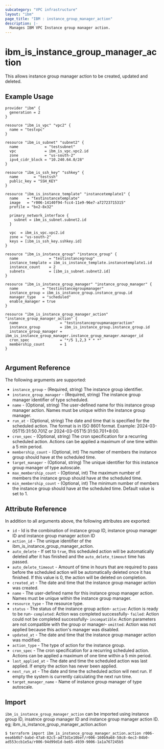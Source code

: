 ```yaml
---
subcategory: "VPC infrastructure"
layout: "ibm"
page_title: "IBM : instance_group_manager_action"
description: |-
  Manages IBM VPC Instance group manager action.
---
```


# ibm\_is_instance_group_manager_action

This allows instance group manager action to be created, updated and deleted.

## Example Usage

```hcl
provider "ibm" {
  generation = 2
}

resource "ibm_is_vpc" "vpc2" {
  name = "testvpc"
}

resource "ibm_is_subnet" "subnet2" {
  name            = "testsubnet"
  vpc             = ibm_is_vpc.vpc2.id
  zone            = "us-south-2"
  ipv4_cidr_block = "10.240.64.0/28"
}

resource "ibm_is_ssh_key" "sshkey" {
  name       = "testssh"
  public_key = "SSH_KEY"
}

resource "ibm_is_instance_template" "instancetemplate1" {
  name    = "testinstancetemplate"
  image   = "r006-14140f94-fcc4-11e9-96e7-a72723715315"
  profile = "bx2-8x32"

  primary_network_interface {
    subnet = ibm_is_subnet.subnet2.id
  }

  vpc  = ibm_is_vpc.vpc2.id
  zone = "us-south-2"
  keys = [ibm_is_ssh_key.sshkey.id]
}

resource "ibm_is_instance_group" "instance_group" {
  name              = "testinstancegroup"
  instance_template = ibm_is_instance_template.instancetemplate1.id
  instance_count    = 2
  subnets           = [ibm_is_subnet.subnet2.id]
}

resource "ibm_is_instance_group_manager" "instance_group_manager" {
  name           = "testinstancegroupmanager"
  instance_group = ibm_is_instance_group.instance_group.id
  manager_type   = "scheduled"
  enable_manager = true
}

resource "ibm_is_instance_group_manager_action" "instance_group_manager_action" {
  name                   = "testinstancegroupmanageraction"
  instance_group         = ibm_is_instance_group.instance_group.id
  instance_group_manager = ibm_is_instance_group_manager.instance_group_manager.manager_id
  cron_spec              = "*/5 1,2,3 * * *"
  membership_count       = 1
}
    
```

## Argument Reference

The following arguments are supported:

* `instance_group` - (Required, string) The instance group identifier.
* `instance_group_manager` - (Required, string) The instance group manager identifier of type scheduled.
* `name` - (Optional, string) The user-defined name for this instance group manager action. Names must be unique within the instance group manager.
* `run_at` - (Optional, string) The date and time that is specified for the scheduled action. The format is in ISO 8601 format. Example: 2024-03-05T15:31:50.701Z or 2024-03-05T15:31:50.701+8:00.
* `cron_spec` - (Optional, string) The cron specification for a recurring scheduled action. Actions can be applied a maximum of one time within a 5 min period.
* `membership_count` - (Optional, int) The number of members the instance group should have at the scheduled time.
* `target_manager` - (Optional, string) The unique identifier for this instance group manager of type autoscale.
* `max_membership_count` - (Optional, int) The maximum number of members the instance group should have at the scheduled time.
* `min_membership_count` - (Optional, int) The minimum number of members the instance group should have at the scheduled time. Default value is set to 1.
 

## Attribute Reference

In addition to all arguments above, the following attributes are exported:

* `id` - Id is the combination of instance group ID, instance group manager ID and instance group manager action ID
* `action_id` - The unique identifier of the ibm_is_instance_group_manager_action.
* `auto_delete` - If set to `true`, this scheduled action will be automatically deleted after it has finished and the `auto_delete_timeout` time has passed.
* `auto_delete_timeout` - Amount of time in hours that are required to pass before the scheduled action will be automatically deleted once it has finished. If this value is 0, the action will be deleted on completion.
* `created_at` - The date and time that the instance group manager action was created.
* `name` - The user-defined name for this instance group manager action. Names must be unique within the instance group manager.
* `resource_type` - The resource type.
* `status` - The status of the instance group action- `active`: Action is ready to be run- `completed`: Action was completed successfully- `failed`: Action could not be completed successfully- `incompatible`: Action parameters are not compatible with the group or manager- `omitted`: Action was not applied because this action's manager was disabled.
* `updated_at` - The date and time that the instance group manager action was modified.
* `action_type` - The type of action for the instance group.
* `cron_spec` - The cron specification for a recurring scheduled action. Actions can be applied a maximum of one time within a 5 min period.
* `last_applied_at` - The date and time the scheduled action was last applied. If empty the action has never been applied.
* `next_run_at` - The date and time the scheduled action will next run. If empty the system is currently calculating the next run time.
* `target_manager_name` - Name of instance group manager of type autoscale.

## Import

`ibm_is_instance_group_manager_action` can be imported using instance group ID,  insatnce group manager ID and instance group manager action ID.
eg; ibm_is_instance_group_manager_action.action

```
$ terraform import ibm_is_instance_group_manager_action.action r006-eea6b0b7-babd-47a8-82c5-ad73d1e10bef/r006-160b9a68-58c8-4ec3-84b0-ad553ccb1e5a/r006-94d99d1d-be65-4939-9006-1a1a767245b5
```